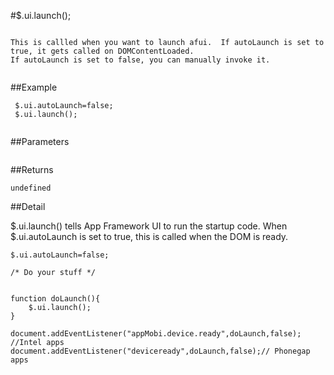 #$.ui.launch();

```

This is callled when you want to launch afui.  If autoLaunch is set to true, it gets called on DOMContentLoaded.
If autoLaunch is set to false, you can manually invoke it.
 
```

##Example

```
 $.ui.autoLaunch=false;
 $.ui.launch();
 
```


##Parameters

```

```

##Returns

```
undefined
```

##Detail

$.ui.launch() tells App Framework UI to run the startup code.  When $.ui.autoLaunch is set to true, this is called when the DOM is ready.


```
$.ui.autoLaunch=false;

/* Do your stuff */


function doLaunch(){
    $.ui.launch();
}

document.addEventListener("appMobi.device.ready",doLaunch,false); //Intel apps
document.addEventListener("deviceready",doLaunch,false);// Phonegap apps

```